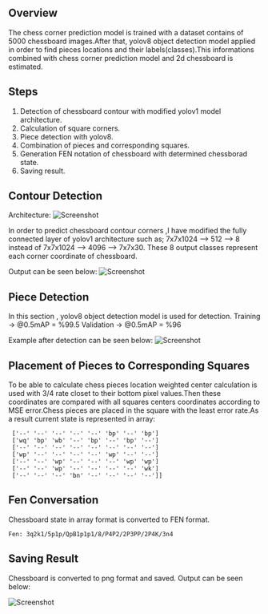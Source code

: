 ## Overview
The chess corner prediction model is trained with a dataset contains of 5000 chessboard images.After that, yolov8 object detection model applied in order to find pieces locations and their labels(classes).This informations combined with chess corner prediction model and 2d chessboard is estimated.

## Steps
1. Detection of chessboard contour with modified yolov1 model architecture.
2. Calculation of square corners.
3. Piece detection with yolov8.
4. Combination of pieces and corresponding squares.
5. Generation FEN notation of chessboard with determined chessborad state.
6. Saving result.


## Contour Detection
Architecture:
![Screenshot](https://github.com/ilguneray/Chessboard_digitizer/tree/main/models/model_architecture.png)

In order to predict chessboard contour corners ,I have modified the fully 
connected layer of yolov1 architecture such as;
7x7x1024 --> 512 --> 8 instead of 7x7x1024 --> 4096 --> 7x7x30.
These 8 output classes represent each corner coordinate of chessboard.


Output can be seen below:
![Screenshot](https://github.com/ilguneray/Chessboard_digitizer/blob/main/outputs/square_centers_and_corners_1.png)


## Piece Detection
In this section , yolov8 object detection model is used for detection.
Training    -> @0.5mAP = %99.5
Validation  -> @0.5mAP = %96

Example after detection can be seen below:
![Screenshot](https://github.com/ilguneray/Chessboard_digitizer/blob/main/outputs/obj_detection_1.png)


## Placement of Pieces to Corresponding Squares
To be able to calculate chess pieces location weighted center calculation is used with 3/4 rate closet to their bottom pixel values.Then these coordinates are compared with all squares centers coordinates according to MSE error.Chess pieces are placed in the square with the least error rate.As a result current state is represented in array:
```[['--' '--' '--' 'bq' '--' '--' 'bk' '--']
 ['--' '--' '--' '--' '--' 'bp' '--' 'bp']
 ['wq' 'bp' 'wb' '--' 'bp' '--' 'bp' '--']
 ['--' '--' '--' '--' '--' '--' '--' '--']
 ['wp' '--' '--' '--' '--' 'wp' '--' '--']
 ['--' '--' 'wp' '--' '--' '--' 'wp' 'wp']
 ['--' '--' 'wp' '--' '--' '--' '--' 'wk']
 ['--' '--' '--' 'bn' '--' '--' '--' '--']]
```

 ## Fen Conversation
 Chessboard state in array format is converted to FEN format.
```
Fen: 3q2k1/5p1p/QpB1p1p1/8/P4P2/2P3PP/2P4K/3n4
```

## Saving Result
Chessboard is converted to png format and saved.
Output can be seen below:

![Screenshot](https://github.com/ilguneray/Chessboard_digitizer/blob/main/outputs/chessboard_1.png)

